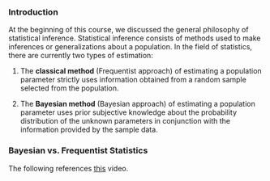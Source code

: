 ### Introduction

At the beginning of this course, we discussed the general philosophy of statistical inference. Statistical inference consists of methods used to make inferences or generalizations about a population. In the field of statistics, there are currently two types of estimation:

1. The **classical method** (Frequentist approach) of estimating a population parameter strictly uses information obtained from a random sample selected from the population.

1. The **Bayesian method** (Bayesian approach) of estimating a population parameter uses prior subjective knowledge about the probability distribution of the unknown parameters in conjunction with the information provided by the sample data.

### Bayesian vs. Frequentist Statistics

The following references [this](https://www.youtube.com/watch?v=r76oDIvwETI) video.
